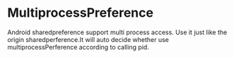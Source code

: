 # MultiprocessPreference
Android sharedpreference support multi process access. Use it just like the origin sharedperference.It will auto decide whether use multiprocessPerference according to calling pid.

